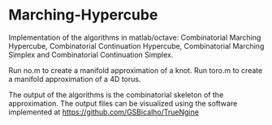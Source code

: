 # Marching-Hypercube
Implementation of the algorithms in matlab/octave: Combinatorial Marching Hypercube, Combinatorial Continuation Hypercube, Combinatorial Marching Simplex and Combinatorial Continuation Simplex.

Run no.m to create a manifold approximation of a knot.
Run toro.m to create a manifold approximation of a 4D torus.

The output of the algorithms is the combinatorial skeleton of the approximation.
The output files can be visualized using the software implemented at https://github.com/GSBicalho/TrueNgine
